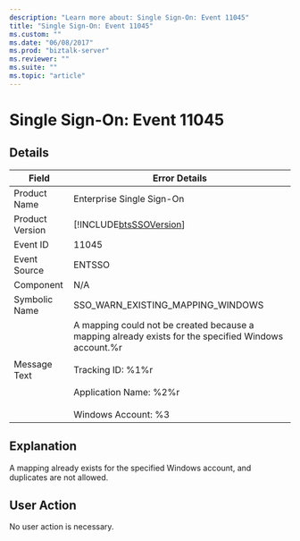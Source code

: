 ```yaml
---
description: "Learn more about: Single Sign-On: Event 11045"
title: "Single Sign-On: Event 11045"
ms.custom: ""
ms.date: "06/08/2017"
ms.prod: "biztalk-server"
ms.reviewer: ""
ms.suite: ""
ms.topic: "article"
---
```

# Single Sign-On: Event 11045
## Details  
  
| Field | Error Details | 
|-----------------|-------------------------------------------------------------------------------------------------------------------------------------------------------------------------------------------------------|
|  Product Name   |                                                                                       Enterprise Single Sign-On                                                                                       |
| Product Version |                                                                      [!INCLUDE[btsSSOVersion](../includes/btsssoversion-md.md)]                                                                       |
|    Event ID     |                                                                                                 11045                                                                                                 |
|  Event Source   |                                                                                                ENTSSO                                                                                                 |
|    Component    |                                                                                                  N/A                                                                                                  |
|  Symbolic Name  |                                                                                   SSO_WARN_EXISTING_MAPPING_WINDOWS                                                                                   |
|  Message Text   | A mapping could not be created because a mapping already exists for the specified Windows account.%r<br /><br /> Tracking ID: %1%r<br /><br /> Application Name: %2%r<br /><br /> Windows Account: %3 |
  
## Explanation  
 A mapping already exists for the specified Windows account, and duplicates are not allowed.  
  
## User Action  
 No user action is necessary.

